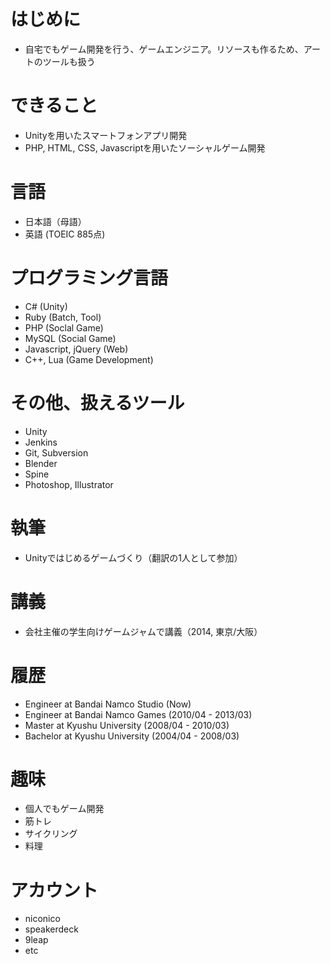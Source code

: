# はじめに
* 自宅でもゲーム開発を行う、ゲームエンジニア。リソースも作るため、アートのツールも扱う

# できること
* Unityを用いたスマートフォンアプリ開発
* PHP, HTML, CSS, Javascriptを用いたソーシャルゲーム開発

# 言語
* 日本語（母語）
* 英語 (TOEIC 885点)

# プログラミング言語

* C# (Unity)
* Ruby (Batch, Tool)
* PHP (Soclal Game)
* MySQL (Social Game)
* Javascript, jQuery (Web)
* C++, Lua (Game Development)

# その他、扱えるツール
* Unity
* Jenkins
* Git, Subversion
* Blender
* Spine
* Photoshop, Illustrator

# 執筆

* Unityではじめるゲームづくり（翻訳の1人として参加）

# 講義

* 会社主催の学生向けゲームジャムで講義（2014, 東京/大阪）


# 履歴

* Engineer at Bandai Namco Studio (Now)
* Engineer at Bandai Namco Games (2010/04 - 2013/03)
* Master at Kyushu University (2008/04 - 2010/03)
* Bachelor at Kyushu University (2004/04 - 2008/03)


# 趣味

* 個人でもゲーム開発
* 筋トレ
* サイクリング
* 料理

# アカウント
* niconico
* speakerdeck
* 9leap
* etc

